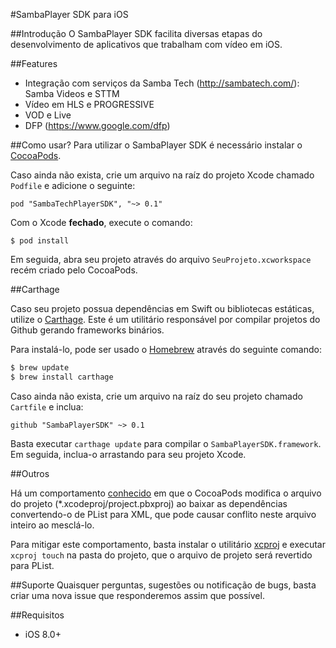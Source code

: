 #SambaPlayer SDK para iOS

##Introdução
O SambaPlayer SDK facilita diversas etapas do desenvolvimento de aplicativos que trabalham com vídeo em iOS.

##Features
- Integração com serviços da Samba Tech (http://sambatech.com/): Samba Videos e STTM
- Vídeo em HLS e PROGRESSIVE
- VOD e Live
- DFP (https://www.google.com/dfp)

##Como usar?
Para utilizar o SambaPlayer SDK é necessário instalar o [CocoaPods](http://cocoapods.org).

Caso ainda não exista, crie um arquivo na raíz do projeto Xcode chamado `Podfile` e adicione o seguinte:
```
pod "SambaTechPlayerSDK", "~> 0.1"
```
Com o Xcode **fechado**, execute o comando:
```
$ pod install
```
Em seguida, abra seu projeto através do arquivo `SeuProjeto.xcworkspace` recém criado pelo CocoaPods.

##Carthage

Caso seu projeto possua dependências em Swift ou bibliotecas estáticas, utilize o [Carthage](https://github.com/Carthage/Carthage). Este é um utilitário responsável por compilar projetos do Github gerando frameworks binários.

Para instalá-lo, pode ser usado o [Homebrew](http://brew.sh/) através do seguinte comando:

```bash
$ brew update
$ brew install carthage
```

Caso ainda não exista, crie um arquivo na raíz do seu projeto chamado `Cartfile` e inclua:

```ogdl
github "SambaPlayerSDK" ~> 0.1
```

Basta executar `carthage update` para compilar o `SambaPlayerSDK.framework`. Em seguida, inclua-o arrastando para seu projeto Xcode.

##Outros

Há um comportamento [conhecido](https://github.com/CocoaPods/CocoaPods/wiki/Generate-ASCII-format-xcodeproj) em que o CocoaPods modifica o arquivo do projeto (*.xcodeproj/project.pbxproj) ao baixar as dependências convertendo-o de PList para XML, que pode causar conflito neste arquivo inteiro ao mesclá-lo.

Para mitigar este comportamento, basta instalar o utilitário [xcproj](https://github.com/0xced/xcproj) e executar `xcproj touch` na pasta do projeto, que o arquivo de projeto será revertido para PList.

##Suporte
Quaisquer perguntas, sugestões ou notificação de bugs, basta criar uma nova issue que responderemos assim que possível.

##Requisitos
- iOS 8.0+
